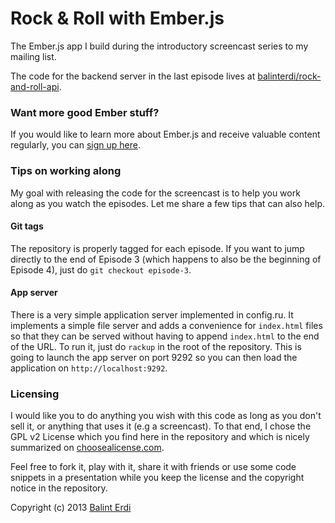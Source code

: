 Rock & Roll with Ember.js
=========================

The Ember.js app I build during the introductory screencast series to my mailing list.

The code for the backend server in the last episode lives at [balinterdi/rock-and-roll-api](https://github.com/balinterdi/rock-and-roll-api).

### Want more good Ember stuff?

If you would like to learn more about Ember.js and receive valuable content regularly, you can [sign up here](http://emberjs.balinterdi.com).

### Tips on working along

My goal with releasing the code for the screencast is to help you work along as you watch the episodes. Let me share a few tips that can also help.

#### Git tags

The repository is properly tagged for each episode. If you want to jump directly to the end of Episode 3 (which happens to also be the beginning of Episode 4), just do `git checkout episode-3`.

#### App server

There is a very simple application server implemented in config.ru. It implements a simple file server and adds a convenience for `index.html` files so that they can be served without having to append `index.html` to the end of the URL. To run it, just do `rackup` in the root of the repository. This is going to launch the app server on port 9292 so you can then load the application on `http://localhost:9292`.

### Licensing

I would like you to do anything you wish with this code as long as you don't sell it, or anything that uses it (e.g a screencast). To that end, I chose the GPL v2 License which you find here in the repository and which is nicely summarized on [choosealicense.com](http://choosealicense.com/licenses/).

Feel free to fork it, play with it, share it with friends or use some code snippets in a presentation while you keep the license and the copyright notice in the repository.

Copyright (c) 2013 [Balint Erdi](http://balinterdi.com)
